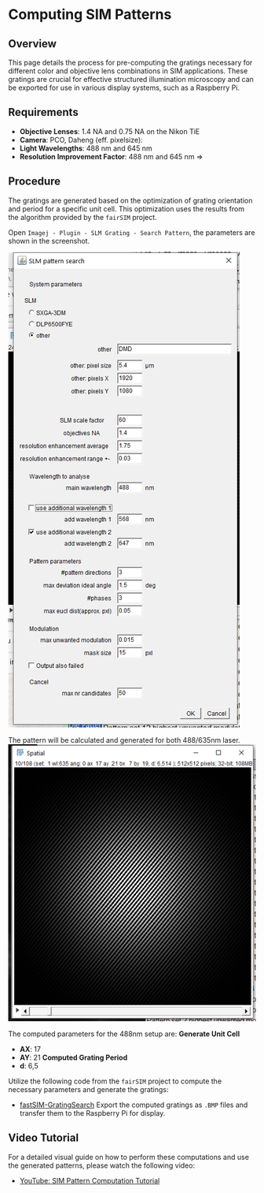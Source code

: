 # Computing SIM Patterns

## Overview
This page details the process for pre-computing the gratings necessary for different color and objective lens combinations in SIM applications. These gratings are crucial for effective structured illumination microscopy and can be exported for use in various display systems, such as a Raspberry Pi.

## Requirements
- **Objective Lenses**: 1.4 NA and 0.75 NA on the Nikon TiE
- **Camera**: PCO, Daheng (eff. pixelsize):
- **Light Wavelengths**: 488 nm and 645 nm
- **Resolution Improvement Factor**: 488 nm and 645 nm =>


## Procedure
The gratings are generated based on the optimization of grating orientation and period for a specific unit cell. This optimization uses the results from the algorithm provided by the `fairSIM` project.

Open `Imagej - Plugin - SLM Grating - Search Pattern`, the parameters are shown in the screenshot.

![](./IMAGES/PatternGeneration_FairSIM.png)

The pattern will be calculated and generated for both 488/635nm laser.
![](./IMAGES/Generated_Pattern.png)


The computed parameters for the 488nm setup are:
**Generate Unit Cell**
- **AX**: 17
- **AY**: 21
**Computed Grating Period**
- **d**: 6,5

Utilize the following code from the `fairSIM` project to compute the necessary parameters and generate the gratings:
- [fastSIM-GratingSearch](https://github.com/fairSIM/fastSIM-GratingSearch)
Export the computed gratings as `.BMP` files and transfer them to the Raspberry Pi for display.

## Video Tutorial
For a detailed visual guide on how to perform these computations and use the generated patterns, please watch the following video:
- [YouTube: SIM Pattern Computation Tutorial](https://www.youtube.com/embed/aXX3RFpRFnk?si=47u4XIKV5_FygkGJ)
